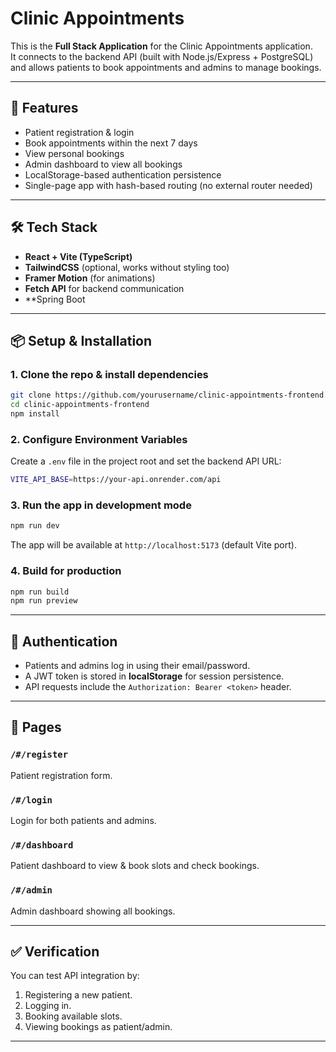 # Clinic Appointments

This is the **Full Stack Application** for the Clinic Appointments application.  
It connects to the backend API (built with Node.js/Express + PostgreSQL) and allows patients to book appointments and admins to manage bookings.

---

## 🚀 Features
- Patient registration & login
- Book appointments within the next 7 days
- View personal bookings
- Admin dashboard to view all bookings
- LocalStorage-based authentication persistence
- Single-page app with hash-based routing (no external router needed)

---

## 🛠 Tech Stack
- **React + Vite (TypeScript)**
- **TailwindCSS** (optional, works without styling too)
- **Framer Motion** (for animations)
- **Fetch API** for backend communication
- **Spring Boot

---

## 📦 Setup & Installation

### 1. Clone the repo & install dependencies
```bash
git clone https://github.com/yourusername/clinic-appointments-frontend.git
cd clinic-appointments-frontend
npm install
```

### 2. Configure Environment Variables
Create a `.env` file in the project root and set the backend API URL:

```bash
VITE_API_BASE=https://your-api.onrender.com/api
```

### 3. Run the app in development mode
```bash
npm run dev
```

The app will be available at `http://localhost:5173` (default Vite port).

### 4. Build for production
```bash
npm run build
npm run preview
```

---

## 🔑 Authentication
- Patients and admins log in using their email/password.
- A JWT token is stored in **localStorage** for session persistence.
- API requests include the `Authorization: Bearer <token>` header.

---

## 📖 Pages

### `/#/register`
Patient registration form.

### `/#/login`
Login for both patients and admins.

### `/#/dashboard`
Patient dashboard to view & book slots and check bookings.

### `/#/admin`
Admin dashboard showing all bookings.

---

## ✅ Verification

You can test API integration by:
1. Registering a new patient.
2. Logging in.
3. Booking available slots.
4. Viewing bookings as patient/admin.

---
